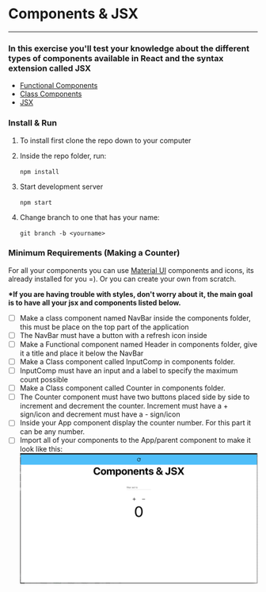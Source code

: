 # Components & JSX

---

### In this exercise you'll test your knowledge about the different types of components available in React and the syntax extension called JSX

- [Functional Components](https://reactjs.org/docs/components-and-props.html#function-and-class-components)
- [Class Components](https://reactjs.org/docs/react-component.html)
- [JSX](https://reactjs.org/docs/introducing-jsx.html)

### Install & Run

1. To install first clone the repo down to your computer
1. Inside the repo folder, run:

   `npm install`

1. Start development server

   `npm start`

1. Change branch to one that has your name:

   `git branch -b <yourname>`

### Minimum Requirements (Making a Counter)

For all your components you can use [Material UI](https://material-ui.com/) components and icons, its already installed for you =). Or you can create your own from scratch.

**\*If you are having trouble with styles, don't worry about it, the main goal is to have all your jsx and components listed below.**

- [ ] Make a class component named NavBar inside the components folder, this must be place on the top part of the application<br>
- [ ] The NavBar must have a button with a refresh icon inside<br>
- [ ] Make a Functional component named Header in components folder, give it a title and place it below the NavBar<br>
- [ ] Make a Class component called InputComp in components folder.<br>
- [ ] InputComp must have an input and a label to specify the maximum count possible<br>
- [ ] Make a Class component called Counter in components folder.<br>
- [ ] The Counter component must have two buttons placed side by side to increment and decrement the counter. Increment must have a + sign/icon and decrement must have a - sign/icon<br>
- [ ] Inside your App component display the counter number. For this part it can be any number.<br>
- [ ] Import all of your components to the App/parent component to make it look like this:<br>
      ![alt text](/assets/final-result2.png)
